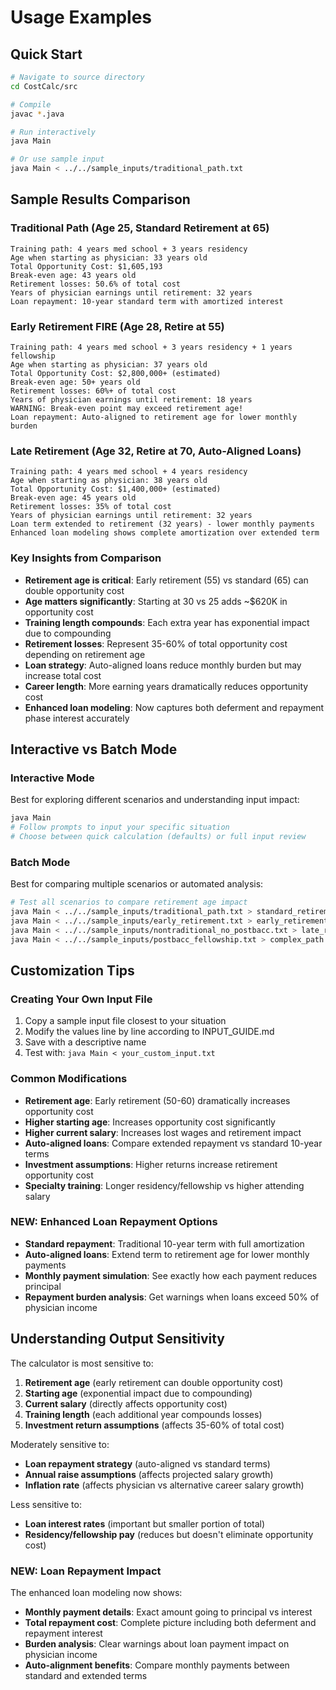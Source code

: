 # Usage Examples

## Quick Start

```bash
# Navigate to source directory
cd CostCalc/src

# Compile
javac *.java

# Run interactively
java Main

# Or use sample input
java Main < ../../sample_inputs/traditional_path.txt
```

## Sample Results Comparison

### Traditional Path (Age 25, Standard Retirement at 65)
```
Training path: 4 years med school + 3 years residency
Age when starting as physician: 33 years old
Total Opportunity Cost: $1,605,193
Break-even age: 43 years old
Retirement losses: 50.6% of total cost
Years of physician earnings until retirement: 32 years
Loan repayment: 10-year standard term with amortized interest
```

### Early Retirement FIRE (Age 28, Retire at 55)
```
Training path: 4 years med school + 3 years residency + 1 years fellowship
Age when starting as physician: 37 years old
Total Opportunity Cost: $2,800,000+ (estimated)
Break-even age: 50+ years old  
Retirement losses: 60%+ of total cost
Years of physician earnings until retirement: 18 years
WARNING: Break-even point may exceed retirement age!
Loan repayment: Auto-aligned to retirement age for lower monthly burden
```

### Late Retirement (Age 32, Retire at 70, Auto-Aligned Loans)
```
Training path: 4 years med school + 4 years residency
Age when starting as physician: 38 years old
Total Opportunity Cost: $1,400,000+ (estimated)
Break-even age: 45 years old
Retirement losses: 35% of total cost  
Years of physician earnings until retirement: 32 years
Loan term extended to retirement (32 years) - lower monthly payments
Enhanced loan modeling shows complete amortization over extended term
```

### Key Insights from Comparison
- **Retirement age is critical**: Early retirement (55) vs standard (65) can double opportunity cost
- **Age matters significantly**: Starting at 30 vs 25 adds ~$620K in opportunity cost  
- **Training length compounds**: Each extra year has exponential impact due to compounding
- **Retirement losses**: Represent 35-60% of total opportunity cost depending on retirement age
- **Loan strategy**: Auto-aligned loans reduce monthly burden but may increase total cost
- **Career length**: More earning years dramatically reduces opportunity cost
- **Enhanced loan modeling**: Now captures both deferment and repayment phase interest accurately

## Interactive vs Batch Mode

### Interactive Mode
Best for exploring different scenarios and understanding input impact:
```bash
java Main
# Follow prompts to input your specific situation
# Choose between quick calculation (defaults) or full input review
```

### Batch Mode  
Best for comparing multiple scenarios or automated analysis:
```bash
# Test all scenarios to compare retirement age impact
java Main < ../../sample_inputs/traditional_path.txt > standard_retirement.txt
java Main < ../../sample_inputs/early_retirement.txt > early_retirement.txt  
java Main < ../../sample_inputs/nontraditional_no_postbacc.txt > late_retirement.txt
java Main < ../../sample_inputs/postbacc_fellowship.txt > complex_path.txt
```

## Customization Tips

### Creating Your Own Input File
1. Copy a sample input file closest to your situation
2. Modify the values line by line according to INPUT_GUIDE.md
3. Save with a descriptive name
4. Test with: `java Main < your_custom_input.txt`

### Common Modifications
- **Retirement age**: Early retirement (50-60) dramatically increases opportunity cost
- **Higher starting age**: Increases opportunity cost significantly
- **Higher current salary**: Increases lost wages and retirement impact  
- **Auto-aligned loans**: Compare extended repayment vs standard 10-year terms
- **Investment assumptions**: Higher returns increase retirement opportunity cost
- **Specialty training**: Longer residency/fellowship vs higher attending salary

### **NEW**: Enhanced Loan Repayment Options
- **Standard repayment**: Traditional 10-year term with full amortization
- **Auto-aligned loans**: Extend term to retirement age for lower monthly payments
- **Monthly payment simulation**: See exactly how each payment reduces principal
- **Repayment burden analysis**: Get warnings when loans exceed 50% of physician income

## Understanding Output Sensitivity

The calculator is most sensitive to:
1. **Retirement age** (early retirement can double opportunity cost)
2. **Starting age** (exponential impact due to compounding)
3. **Current salary** (directly affects opportunity cost)
4. **Training length** (each additional year compounds losses)
5. **Investment return assumptions** (affects 35-60% of total cost)

Moderately sensitive to:
- **Loan repayment strategy** (auto-aligned vs standard terms)
- **Annual raise assumptions** (affects projected salary growth)
- **Inflation rate** (affects physician vs alternative career salary growth)

Less sensitive to:
- **Loan interest rates** (important but smaller portion of total)
- **Residency/fellowship pay** (reduces but doesn't eliminate opportunity cost)

### **NEW**: Loan Repayment Impact
The enhanced loan modeling now shows:
- **Monthly payment details**: Exact amount going to principal vs interest
- **Total repayment cost**: Complete picture including both deferment and repayment interest
- **Burden analysis**: Clear warnings about loan payment impact on physician income
- **Auto-alignment benefits**: Compare monthly payments between standard and extended terms